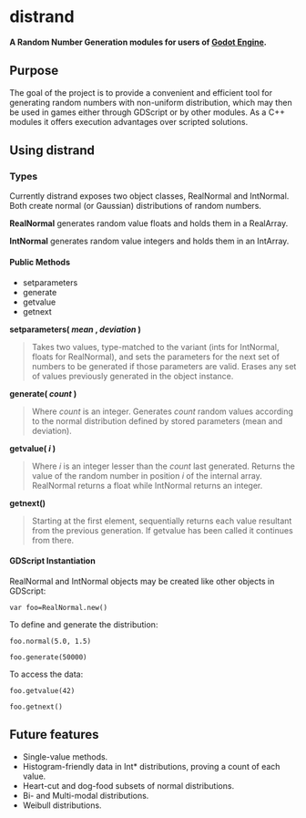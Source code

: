 # distrand

**A Random Number Generation modules for users of [Godot Engine](http://godotengine.org/).**

## Purpose

The goal of the project is to provide a convenient and efficient tool for 
generating random numbers with non-uniform distribution, which may then be used 
in games either through GDScript or by other modules. As a C++ modules it offers
execution advantages over scripted solutions.

## Using distrand

### Types

Currently distrand exposes two object classes, RealNormal and IntNormal. Both 
create normal (or Gaussian) distributions of random numbers.

**RealNormal** generates random value floats and holds them in a RealArray.

**IntNormal** generates random value integers and holds them in an IntArray.

#### Public Methods ####

* setparameters
* generate
* getvalue
* getnext

**setparameters( _mean_ , _deviation_ )**

> Takes two values, type-matched to the variant (ints for IntNormal, floats for 
> RealNormal), and sets the parameters for the next set of numbers to be 
> generated if those parameters are valid. Erases any set of values previously 
> generated in the object instance.

**generate( _count_ )**

> Where _count_ is an integer. Generates _count_ random values according to the
> normal distribution defined by stored parameters (mean and deviation).

**getvalue( _i_ )**

> Where _i_ is an integer lesser than the _count_ last generated. Returns the 
> value of the random number in position _i_ of the internal array. RealNormal 
> returns a float while IntNormal returns an integer.

**getnext()**

> Starting at the first element, sequentially returns each value resultant from 
> the previous generation. If getvalue has been called it continues from there.

#### GDScript Instantiation ####

RealNormal and IntNormal objects may be created like other objects in GDScript:

`var foo=RealNormal.new()`

To define and generate the distribution:

`foo.normal(5.0, 1.5)`

`foo.generate(50000)`

To access the data:

`foo.getvalue(42)`

`foo.getnext()`

## Future features

* Single-value methods.
* Histogram-friendly data in Int* distributions, proving a count of each value.
* Heart-cut and dog-food subsets of normal distributions.
* Bi- and Multi-modal distributions.
* Weibull distributions.
